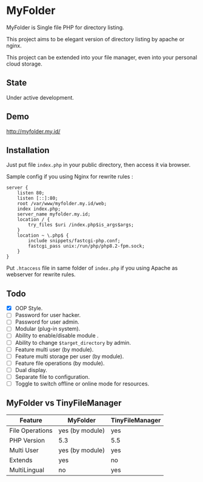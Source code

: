 # MyFolder

MyFolder is Single file PHP for directory listing.

This project aims to be elegant version of directory listing by apache or nginx.

This project can be extended into your file manager, even into your personal cloud storage.

## State

Under active development.

## Demo

http://myfolder.my.id/

## Installation

Just put file `index.php` in your public directory, then access it via browser.

Sample config if you using Nginx for rewrite rules :

```
server {
    listen 80;
    listen [::]:80;
    root /var/www/myfolder.my.id/web;
    index index.php;
    server_name myfolder.my.id;
    location / {
        try_files $uri /index.php$is_args$args;
    }
    location ~ \.php$ {
        include snippets/fastcgi-php.conf;
        fastcgi_pass unix:/run/php/php8.2-fpm.sock;
    }
}
```

Put `.htaccess` file in same folder of `index.php` if you using Apache as webserver for rewrite rules.

## Todo
- [x] OOP Style.
- [ ] Password for user hacker.
- [ ] Password for user admin.
- [ ] Modular (plug-in system).
- [ ] Ability to enable/disable module .
- [ ] Ability to change `$target_directory` by admin.
- [ ] Feature multi user (by module).
- [ ] Feature multi storage per user (by module).
- [ ] Feature file operations (by module).
- [ ] Dual display.
- [ ] Separate file to configuration.
- [ ] Toggle to switch offline or online mode for resources.

## MyFolder vs TinyFileManager

| Feature         | MyFolder        | TinyFileManager |
|-----------------|-----------------|-----------------|
| File Operations | yes (by module) | yes             |
| PHP Version     | 5.3             | 5.5             |
| Multi User      | yes (by module) | yes             |
| Extends         | yes             | no              |
| MultiLingual    | no              | yes             |

